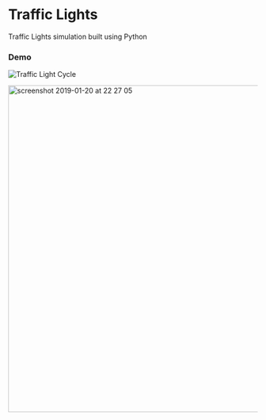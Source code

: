 # Traffic Lights

Traffic Lights simulation built using Python

### Demo

![Traffic Light Cycle](https://user-images.githubusercontent.com/39765499/51445930-b2e4f400-1d02-11e9-8412-4fbad0111938.gif)

<img width="660" alt="screenshot 2019-01-20 at 22 27 05" src="https://user-images.githubusercontent.com/39765499/51445931-b4aeb780-1d02-11e9-9e23-0b2c45b3e54f.png">
